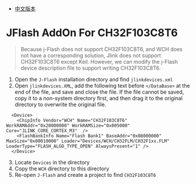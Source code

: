 * [中文版本](./README-zh.md)

# JFlash AddOn For CH32F103C8T6
> Because j-Flash does not support CH32F103C8T6, and WCH does not have a corresponding solution, Jlink does not support CH32F103C8T6 except Keil. However, we can modify the j-Flash device description file to support writing CH32F103C8T6.

1. Open the `J-Flash` installation directory and find `jlinkdevices.xml`
2. Open `jlinkdevices.XML`, add the following text before `</DataBase>` at the end of the file, and save and close the file. If the file cannot be saved, copy it to a non-system directory first, and then drag it to the original directory to overwrite the original file.

```
  <Device>
    <ChipInfo Vendor="WCH" Name="CH32F103C8T6" WorkRAMAddr="0x20000000" WorkRAMSize="0x005000" Core="JLINK_CORE_CORTEX_M3"  />
    <FlashBankInfo Name="Flash Bank1" BaseAddr="0x08000000" MaxSize="0x00010000" Loader="Devices/WCH/CH32FLM/CH32F1xx.FLM" LoaderType="FLASH_ALGO_TYPE_OPEN" AlwaysPresent="1" />
  </Device>
```
3. Locate `Devices` in the directory
4. Copy the `WCH` directory to this directory
5. Re-open `J-Flash` and create a project to find `CH32F103C8T6`
